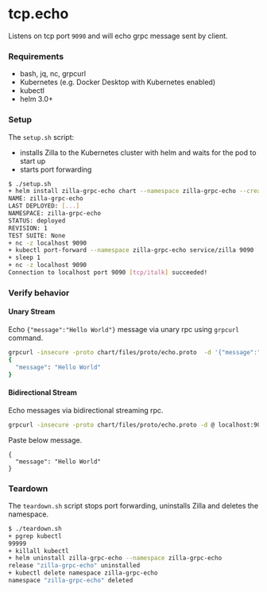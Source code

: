# tcp.echo

Listens on tcp port `9090` and will echo grpc message sent by client.

### Requirements

- bash, jq, nc, grpcurl
- Kubernetes (e.g. Docker Desktop with Kubernetes enabled)
- kubectl
- helm 3.0+

### Setup

The `setup.sh` script:
- installs Zilla to the Kubernetes cluster with helm and waits for the pod to start up
- starts port forwarding

```bash
$ ./setup.sh
+ helm install zilla-grpc-echo chart --namespace zilla-grpc-echo --create-namespace --wait
NAME: zilla-grpc-echo
LAST DEPLOYED: [...]
NAMESPACE: zilla-grpc-echo
STATUS: deployed
REVISION: 1
TEST SUITE: None
+ nc -z localhost 9090
+ kubectl port-forward --namespace zilla-grpc-echo service/zilla 9090
+ sleep 1
+ nc -z localhost 9090
Connection to localhost port 9090 [tcp/italk] succeeded!
```

### Verify behavior

#### Unary Stream

Echo `{"message":"Hello World"}` message via unary rpc using `grpcurl` command.

```bash
grpcurl -insecure -proto chart/files/proto/echo.proto  -d '{"message":"Hello World"}' localhost:9090 example.EchoService.EchoUnary
{
  "message": "Hello World"
}
```

#### Bidirectional Stream

Echo messages via bidirectional streaming rpc.

```bash
grpcurl -insecure -proto chart/files/proto/echo.proto -d @ localhost:9090 example.EchoService.EchoBidiStream
```

Paste below message.

```
{
  "message": "Hello World"
}
```

### Teardown

The `teardown.sh` script stops port forwarding, uninstalls Zilla and deletes the namespace.

```bash
$ ./teardown.sh
+ pgrep kubectl
99999
+ killall kubectl
+ helm uninstall zilla-grpc-echo --namespace zilla-grpc-echo
release "zilla-grpc-echo" uninstalled
+ kubectl delete namespace zilla-grpc-echo
namespace "zilla-grpc-echo" deleted
```
